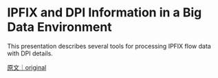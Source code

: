 
# IPFIX and DPI Information in a Big Data Environment

This presentation describes several tools for processing IPFIX flow data with DPI details.

[原文｜original](https://insights.sei.cmu.edu/library/ipfix-and-dpi-information-in-a-big-data-environment/)
        